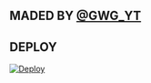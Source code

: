 ## MADED BY [@GWG_YT](https://github.com/GwGYT)



## DEPLOY
[![Deploy](https://www.herokucdn.com/deploy/button.svg)](https://heroku.com/deploy)

